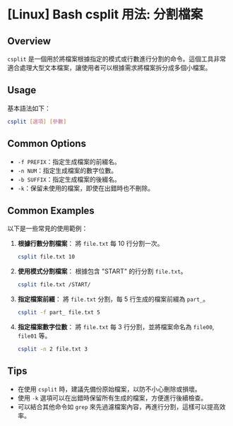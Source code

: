 # [Linux] Bash csplit 用法: 分割檔案

## Overview
`csplit` 是一個用於將檔案根據指定的模式或行數進行分割的命令。這個工具非常適合處理大型文本檔案，讓使用者可以根據需求將檔案拆分成多個小檔案。

## Usage
基本語法如下：
```bash
csplit [選項] [參數]
```

## Common Options
- `-f PREFIX`：指定生成檔案的前綴名。
- `-n NUM`：指定生成檔案的數字位數。
- `-b SUFFIX`：指定生成檔案的後綴名。
- `-k`：保留未使用的檔案，即使在出錯時也不刪除。

## Common Examples
以下是一些常見的使用範例：

1. **根據行數分割檔案**：
   將 `file.txt` 每 10 行分割一次。
   ```bash
   csplit file.txt 10
   ```

2. **使用模式分割檔案**：
   根據包含 "START" 的行分割 `file.txt`。
   ```bash
   csplit file.txt /START/
   ```

3. **指定檔案前綴**：
   將 `file.txt` 分割，每 5 行生成的檔案前綴為 `part_`。
   ```bash
   csplit -f part_ file.txt 5
   ```

4. **指定檔案數字位數**：
   將 `file.txt` 每 3 行分割，並將檔案命名為 `file00`, `file01` 等。
   ```bash
   csplit -n 2 file.txt 3
   ```

## Tips
- 在使用 `csplit` 時，建議先備份原始檔案，以防不小心刪除或損壞。
- 使用 `-k` 選項可以在出錯時保留所有生成的檔案，方便進行後續檢查。
- 可以結合其他命令如 `grep` 來先過濾檔案內容，再進行分割，這樣可以提高效率。